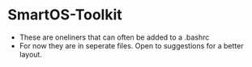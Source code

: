 SmartOS-Toolkit
===============

- These are oneliners that can often be added to a .bashrc
- For now they are in seperate files.  Open to suggestions for a better layout.
